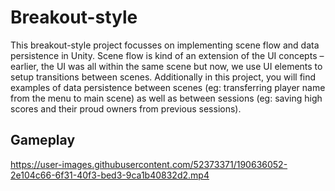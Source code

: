 # Breakout-style
 
This breakout-style project focusses on implementing scene flow and data persistence in Unity. Scene flow is kind of an extension of the UI concepts – earlier, the UI was all within the same scene but now, we use UI elements to setup transitions between scenes. Additionally in this project, you will find examples of data persistence between scenes (eg: transferring player name from the menu to main scene) as well as between sessions (eg: saving high scores and their proud owners from previous sessions).

## Gameplay


https://user-images.githubusercontent.com/52373371/190636052-2e104c66-6f31-40f3-bed3-9ca1b40832d2.mp4

